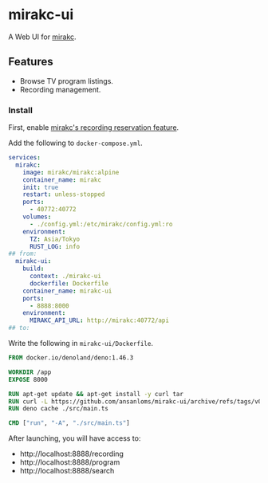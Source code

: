# mirakc-ui

A Web UI for [mirakc](https://github.com/mirakc/mirakc).

## Features

- Browse TV program listings.
- Recording management.

### Install

First, enable [mirakc's recording reservation feature](https://mirakc.github.io/dekiru-mirakc/latest/config/recording.html).

Add the following to `docker-compose.yml`.

```yml:docker-compose.yml
services:
  mirakc:
    image: mirakc/mirakc:alpine
    container_name: mirakc
    init: true
    restart: unless-stopped
    ports:
      - 40772:40772
    volumes:
      - ./config.yml:/etc/mirakc/config.yml:ro
    environment:
      TZ: Asia/Tokyo
      RUST_LOG: info
## from:
  mirakc-ui:
    build:
      context: ./mirakc-ui
      dockerfile: Dockerfile
    container_name: mirakc-ui
    ports:
      - 8888:8000
    environment:
      MIRAKC_API_URL: http://mirakc:40772/api
## to:
```

Write the following in `mirakc-ui/Dockerfile`.

```Dockerfile
FROM docker.io/denoland/deno:1.46.3

WORKDIR /app
EXPOSE 8000

RUN apt-get update && apt-get install -y curl tar
RUN curl -L https://github.com/ansanloms/mirakc-ui/archive/refs/tags/v0.5.6.tar.gz | tar -xz --strip-components 1
RUN deno cache ./src/main.ts

CMD ["run", "-A", "./src/main.ts"]
```

After launching, you will have access to:

- http://localhost:8888/recording
- http://localhost:8888/program
- http://localhost:8888/search
